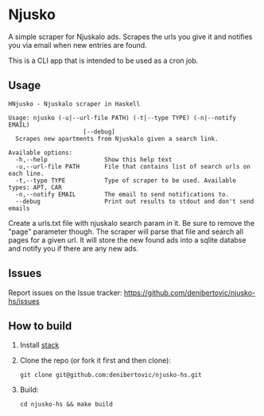 # Njusko

A simple scraper for Njuskalo ads. Scrapes the urls you give it and notifies you
via email when new entries are found.

This is a CLI app that is intended to be used as a cron job.



## Usage


    HNjusko - Njuskalo scraper in Haskell

    Usage: njusko (-u|--url-file PATH) (-t|--type TYPE) (-n|--notify EMAIL)
                         [--debug]
      Scrapes new apartments from Njuskalo given a search link.

    Available options:
      -h,--help                Show this help text
      -u,--url-file PATH       File that contains list of search urls on each line.
      -t,--type TYPE           Type of scraper to be used. Available types: APT, CAR
      -n,--notify EMAIL        The email to send notifications to.
      --debug                  Print out results to stdout and don't send emails

Create a urls.txt file with njuskalo search param in it. Be sure to remove the "page"
parameter though. The scraper will parse that file and search all pages for a given url.
It will store the new found ads into a sqlite databse and notify you if there are any
new ads.

## Issues

Report issues on the Issue tracker: https://github.com/denibertovic/njusko-hs/issues

## How to build

1. Install [stack](https://github.com/commercialhaskell/stack/releases)

2. Clone the repo (or fork it first and then clone):

    `git clone git@github.com:denibertovic/njusko-hs.git`

3. Build:

    `cd njusko-hs && make build`

